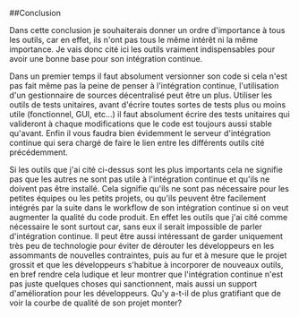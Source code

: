 
##Conclusion

Dans cette conclusion je souhaiterais donner un ordre d'importance à tous les outils, car en effet, ils n'ont pas tous le même intérêt ni la même importance. Je vais donc cité ici les outils vraiment indispensables pour avoir une bonne base pour son intégration continue. 

Dans un premier temps il faut absolument versionner son code si cela n'est pas fait même pas la peine de penser à l'intégration continue, l'utilisation d'un gestionnaire de sources décentralisé peut être un plus. Utiliser les outils de tests unitaires, avant d'écrire toutes sortes de tests plus ou moins utile (fonctionnel, GUI, etc...) il faut absolument écrire des tests unitaires qui valideront à chaque modifications que le code est toujours aussi stable qu'avant. Enfin il vous faudra bien évidemment le serveur d'intégration continue qui sera chargé de faire le lien entre les différents outils cité précédemment.

Si les outils que j'ai cité ci-dessus sont les plus importants cela ne signifie pas que les autres ne sont pas utile à l'intégration continue et qu'ils ne doivent pas être installé. Cela signifie qu'ils ne sont pas nécessaire pour les petites équipes ou les petits projets, ou qu'ils peuvent être facilement intégrés par la suite dans le workflow de son intégration continue si on veut augmenter la qualité du code produit. En effet les outils que j'ai cité comme nécessaire le sont surtout car, sans eux il serait impossible de parler d'intégration continue. Il peut être aussi intéressant de garder uniquement très peu de technologie pour éviter de dérouter les développeurs en les assommants de nouvelles contraintes, puis au fur et à mesure que le projet grossit et que les développeurs s'habitue à incorporer de nouveaux outils, en bref rendre cela ludique et leur montrer que l'intégration continue n'est pas juste quelques choses qui sanctionnent, mais aussi un support d'amélioration pour les développeurs. Qu'y a-t-il de plus gratifiant que de voir la courbe de qualité de son projet monter?

